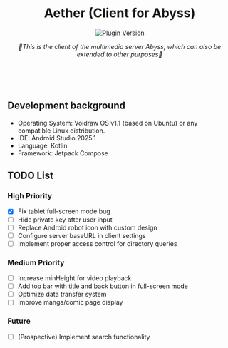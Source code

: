 <div align="center">

# Aether (Client for Abyss)

[![Plugin Version](https://img.shields.io/badge/Alpha-v0.1-red.svg?style=for-the-badge&color=76bad9)](https://github.com/rootacite/Aether)

_🚀This is the client of the multimedia server Abyss, which can also be extended to other purposes🚀_

</div>

<br/>
<br/>
<br/>

## Development background

- Operating System: Voidraw OS v1.1 (based on Ubuntu) or any compatible Linux distribution.
- IDE: Android Studio 2025.1
- Language: Kotlin
- Framework: Jetpack Compose

## TODO List

### High Priority
- [x] Fix tablet full-screen mode bug
- [ ] Hide private key after user input
- [ ] Replace Android robot icon with custom design
- [ ] Configure server baseURL in client settings
- [ ] Implement proper access control for directory queries

### Medium Priority
- [ ] Increase minHeight for video playback
- [ ] Add top bar with title and back button in full-screen mode
- [ ] Optimize data transfer system
- [ ] Improve manga/comic page display

### Future
- [ ] (Prospective) Implement search functionality